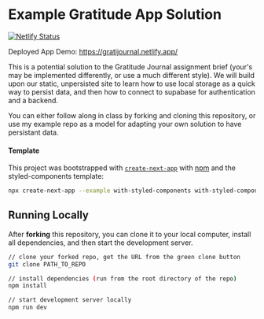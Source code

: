 # Example Gratitude App Solution

[![Netlify Status](https://api.netlify.com/api/v1/badges/d40e2ab1-025c-4b40-a2e8-958170232368/deploy-status)](https://app.netlify.com/sites/gratijournal/deploys)

Deployed App Demo: https://gratijournal.netlify.app/

This is a potential solution to the Gratitude Journal assignment brief (your's may be implemented differently, or use a much different style). We will build upon our static, unpersisted site to learn how to use local storage as a quick way to persist data, and then how to connect to supabase for authentication and a backend. 

You can either follow along in class by forking and cloning this repository, or use my example repo as a model for adapting your own solution to have persistant data.

#### Template

This project was bootstrapped with [`create-next-app`](https://github.com/vercel/next.js/tree/canary/packages/create-next-app) with [npm](https://docs.npmjs.com/cli/init) and the styled-components template:

```bash
npx create-next-app --example with-styled-components with-styled-components-app
```


## Running Locally
After **forking** this repository, you can clone it to your local computer, install all dependencies, and then start the development server.
```bash
// clone your forked repo, get the URL from the green clone button
git clone PATH_TO_REPO

// install dependencies (run from the root directory of the repo)
npm install 

// start development server locally
npm run dev
```

